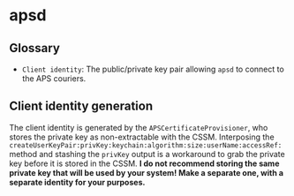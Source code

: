 # apsd

## Glossary
- `Client identity`: The public/private key pair allowing `apsd` to connect to the APS couriers.

## Client identity generation
The client identity is generated by the `APSCertificateProvisioner`, who stores the private key as non-extractable with the CSSM. Interposing the `createUserKeyPair:privKey:keychain:algorithm:size:userName:accessRef:` method and stashing the `privKey` output is a workaround to grab the private key before it is stored in the CSSM. **I do not recommend storing the same private key that will be used by your system! Make a separate one, with a separate identity for your purposes.**

